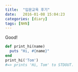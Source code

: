 ```yaml
---
title:  "입문교육 후기"
date:   2016-01-08 15:04:23
categories: [diary]
tags: [NHN]
---
```


Good!


``` ruby
def print_hi(name)
  puts "Hi, #{name}"
end
print_hi('Tom')
#=> prints 'Hi, Tom' to STDOUT.
```

